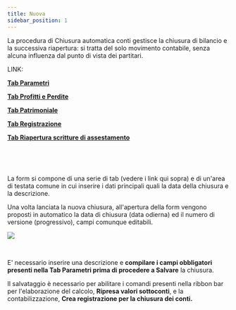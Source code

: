 ```yaml
---
title: Nuova
sidebar_position: 1
---
```


La procedura di Chiusura automatica conti gestisce la chiusura di bilancio e la successiva riapertura: si tratta del solo movimento contabile, senza alcuna influenza dal punto di vista dei partitari.

LINK:

**[Tab Parametri](/docs/finance-area/ledger-records/records/procedures/automatic-account-closing/new-account-closing)**

**[Tab Profitti e Perdite](/docs/finance-area/ledger-records/records/procedures/automatic-account-closing/new-account-closing)**

**[Tab Patrimoniale](/docs/finance-area/ledger-records/records/automatic-account-closing/new/patrimonial-tab)**

**[Tab Registrazione](/docs/finance-area/ledger-records/records/automatic-account-closing/new/record-tab)**

**[Tab Riapertura scritture di assestamento](/docs/finance-area/ledger-records/records/procedures/automatic-account-closing/new-account-closing)**

 

 

La form si compone di una serie di tab (vedere i link qui sopra) e di un'area di testata comune in cui inserire i dati principali quali la data della chiusura e la descrizione.

Una volta lanciata la nuova chiusura, all'apertura della form vengono proposti in automatico la data di chiusura (data odierna) ed il numero di versione (progressivo), campi comunque editabili.

![](/img/it-it/finance-area/ledger-records/records/automatic-account-closing/new/new/image01.png)

 

E' necessario inserire una descrizione e **compilare i campi obbligatori presenti nella Tab Parametri prima di procedere a Salvare** la chiusura.

Il salvataggio è necessario per abilitare i comandi presenti nella ribbon bar per l'elaborazione del calcolo, **Ripresa valori sottoconti**, e la contabilizzazione, **Crea registrazione per la chiusura dei conti.**






